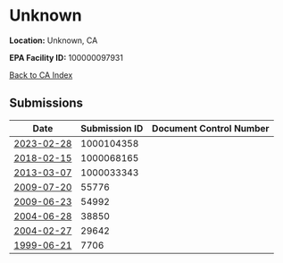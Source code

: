 # Unknown

**Location:** Unknown, CA

**EPA Facility ID:** 100000097931

[Back to CA Index](../../index.md)

## Submissions

| Date | Submission ID | Document Control Number |
|------|--------------|-------------------------|
| [2023-02-28](submissions/1000104358.md) | 1000104358 |  |
| [2018-02-15](submissions/1000068165.md) | 1000068165 |  |
| [2013-03-07](submissions/1000033343.md) | 1000033343 |  |
| [2009-07-20](submissions/55776.md) | 55776 |  |
| [2009-06-23](submissions/54992.md) | 54992 |  |
| [2004-06-28](submissions/38850.md) | 38850 |  |
| [2004-02-27](submissions/29642.md) | 29642 |  |
| [1999-06-21](submissions/7706.md) | 7706 |  |
